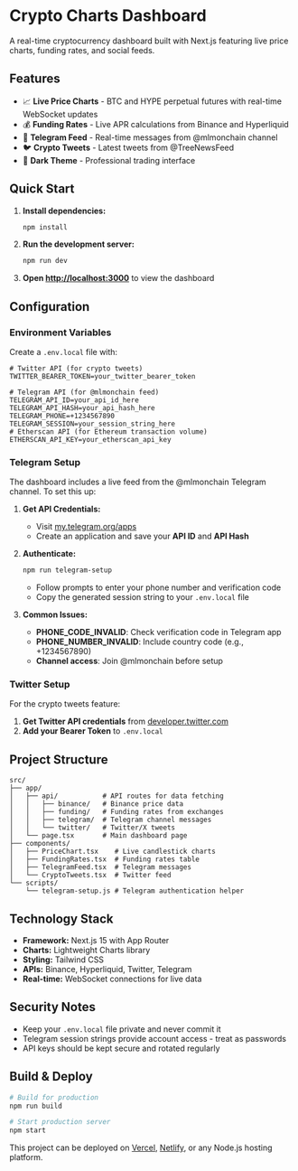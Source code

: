 # Crypto Charts Dashboard

A real-time cryptocurrency dashboard built with Next.js featuring live price charts, funding rates, and social feeds.

## Features

- 📈 **Live Price Charts** - BTC and HYPE perpetual futures with real-time WebSocket updates
- 💰 **Funding Rates** - Live APR calculations from Binance and Hyperliquid
- 📱 **Telegram Feed** - Real-time messages from @mlmonchain channel
- 🐦 **Crypto Tweets** - Latest tweets from @TreeNewsFeed
- 🌙 **Dark Theme** - Professional trading interface

## Quick Start

1. **Install dependencies:**
   ```bash
   npm install
   ```

2. **Run the development server:**
   ```bash
   npm run dev
   ```

3. **Open [http://localhost:3000](http://localhost:3000)** to view the dashboard

## Configuration

### Environment Variables

Create a `.env.local` file with:

```env
# Twitter API (for crypto tweets)
TWITTER_BEARER_TOKEN=your_twitter_bearer_token

# Telegram API (for @mlmonchain feed)
TELEGRAM_API_ID=your_api_id_here
TELEGRAM_API_HASH=your_api_hash_here
TELEGRAM_PHONE=+1234567890
TELEGRAM_SESSION=your_session_string_here
# Etherscan API (for Ethereum transaction volume)
ETHERSCAN_API_KEY=your_etherscan_api_key
```

### Telegram Setup

The dashboard includes a live feed from the @mlmonchain Telegram channel. To set this up:

1. **Get API Credentials:**
   - Visit [my.telegram.org/apps](https://my.telegram.org/apps)
   - Create an application and save your **API ID** and **API Hash**

2. **Authenticate:**
   ```bash
   npm run telegram-setup
   ```
   - Follow prompts to enter your phone number and verification code
   - Copy the generated session string to your `.env.local` file

3. **Common Issues:**
   - **PHONE_CODE_INVALID**: Check verification code in Telegram app
   - **PHONE_NUMBER_INVALID**: Include country code (e.g., +1234567890)
   - **Channel access**: Join @mlmonchain before setup

### Twitter Setup

For the crypto tweets feature:

1. **Get Twitter API credentials** from [developer.twitter.com](https://developer.twitter.com)
2. **Add your Bearer Token** to `.env.local`

## Project Structure

```
src/
├── app/
│   ├── api/           # API routes for data fetching
│   │   ├── binance/   # Binance price data
│   │   ├── funding/   # Funding rates from exchanges
│   │   ├── telegram/  # Telegram channel messages
│   │   └── twitter/   # Twitter/X tweets
│   └── page.tsx       # Main dashboard page
├── components/
│   ├── PriceChart.tsx    # Live candlestick charts
│   ├── FundingRates.tsx  # Funding rates table
│   ├── TelegramFeed.tsx  # Telegram messages
│   └── CryptoTweets.tsx  # Twitter feed
└── scripts/
    └── telegram-setup.js # Telegram authentication helper
```

## Technology Stack

- **Framework:** Next.js 15 with App Router
- **Charts:** Lightweight Charts library
- **Styling:** Tailwind CSS
- **APIs:** Binance, Hyperliquid, Twitter, Telegram
- **Real-time:** WebSocket connections for live data

## Security Notes

- Keep your `.env.local` file private and never commit it
- Telegram session strings provide account access - treat as passwords
- API keys should be kept secure and rotated regularly

## Build & Deploy

```bash
# Build for production
npm run build

# Start production server
npm start
```

This project can be deployed on [Vercel](https://vercel.com), [Netlify](https://netlify.com), or any Node.js hosting platform.
